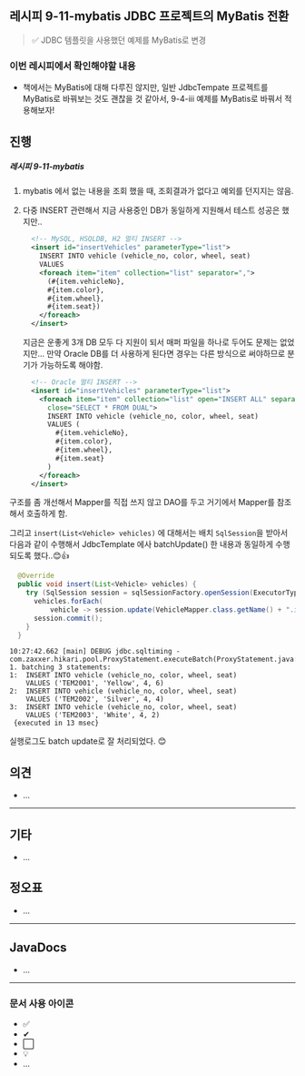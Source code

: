 ## 레시피 9-11-mybatis JDBC 프로젝트의 MyBatis 전환

>  ✅ JDBC 템플릿을 사용했던 예제를 MyBatis로 변경
>

### 이번 레시피에서 확인해야할  내용

* 책에서는 MyBatis에 대해 다루진 않지만, 일반 JdbcTempate 프로젝트를 MyBatis로 바꿔보는 것도 괜찮을 것 같아서, 9-4-iii 예제를 MyBatis로 바꿔서 적용해보자!
  


## 진행

##### 레시피 9-11-mybatis

1. mybatis 에서 없는 내용을 조회 했을 때, 조회결과가 없다고 예외를 던지지는 않음.

2. 다중 INSERT 관련해서 지금 사용중인 DB가 동일하게 지원해서 테스트 성공은 했지만..

   ```xml
     <!-- MySQL, HSQLDB, H2 멀티 INSERT -->
     <insert id="insertVehicles" parameterType="list">
       INSERT INTO vehicle (vehicle_no, color, wheel, seat)
       VALUES
       <foreach item="item" collection="list" separator=",">
         (#{item.vehicleNo},
         #{item.color},
         #{item.wheel},
         #{item.seat})
       </foreach>
     </insert>
   ```

   지금은 운좋게 3개 DB 모두 다 지원이 되서 매퍼 파일을 하나로 두어도 문제는 없었지만... 만약 Oracle DB를 더 사용하게 된다면 경우는 다른 방식으로 써야하므로 분기가 가능하도록 해야함.

   ```xml
     <!-- Oracle 멀티 INSERT -->
     <insert id="insertVehicles" parameterType="list">
       <foreach item="item" collection="list" open="INSERT ALL" separator=" "
         close="SELECT * FROM DUAL">
         INSERT INTO vehicle (vehicle_no, color, wheel, seat)
         VALUES (
           #{item.vehicleNo},
           #{item.color},
           #{item.wheel},
           #{item.seat}
         )
       </foreach>
     </insert>
   ```

   

구조를 좀 개선해서 Mapper를 직접 쓰지 않고 DAO를 두고 거기에서 Mapper를 참조해서 호출하게 함.

그리고 `insert(List<Vehicle> vehicles)` 에 대해서는 배치 `SqlSession`을 받아서 다음과 같이 수행해서 JdbcTemplate 에사 batchUpdate() 한 내용과 동일하게 수행되도록 했다..😊👍

```java
  @Override
  public void insert(List<Vehicle> vehicles) {
    try (SqlSession session = sqlSessionFactory.openSession(ExecutorType.BATCH)) {
      vehicles.forEach(
          vehicle -> session.update(VehicleMapper.class.getName() + ".insert", vehicle));
      session.commit();
    }
  }
```

```
10:27:42.662 [main] DEBUG jdbc.sqltiming -  com.zaxxer.hikari.pool.ProxyStatement.executeBatch(ProxyStatement.java:127)
1. batching 3 statements:
1:  INSERT INTO vehicle (vehicle_no, color, wheel, seat)
    VALUES ('TEM2001', 'Yellow', 4, 6)
2:  INSERT INTO vehicle (vehicle_no, color, wheel, seat)
    VALUES ('TEM2002', 'Silver', 4, 4)
3:  INSERT INTO vehicle (vehicle_no, color, wheel, seat)
    VALUES ('TEM2003', 'White', 4, 2)
 {executed in 13 msec}
```

실행로그도  batch update로 잘 처리되었다. 😊




## 의견

* ...



---

## 기타

* ...
  


## 정오표

* ...
  


---

## JavaDocs

* ...



---

### 문서 사용 아이콘

* ✅
* ✔
* ⬜
* 💡
* ...

